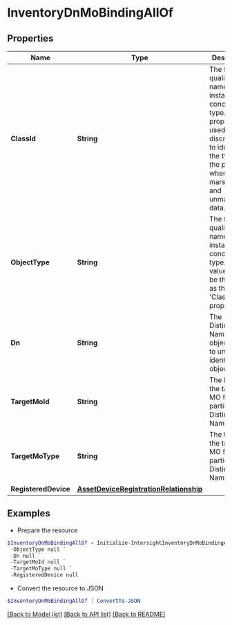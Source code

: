 # InventoryDnMoBindingAllOf
## Properties

Name | Type | Description | Notes
------------ | ------------- | ------------- | -------------
**ClassId** | **String** | The fully-qualified name of the instantiated, concrete type. This property is used as a discriminator to identify the type of the payload when marshaling and unmarshaling data. | [default to "inventory.DnMoBinding"]
**ObjectType** | **String** | The fully-qualified name of the instantiated, concrete type. The value should be the same as the &#39;ClassId&#39; property. | [default to "inventory.DnMoBinding"]
**Dn** | **String** | The Distinguished Name for this object, used to uniquely identify this object. | [optional] [readonly] 
**TargetMoId** | **String** | The MO ID of the target MO for this particular Distinguished Name (dn). | [optional] [readonly] 
**TargetMoType** | **String** | The type of the target MO for this particular Distinguished Name (dn). | [optional] [readonly] 
**RegisteredDevice** | [**AssetDeviceRegistrationRelationship**](AssetDeviceRegistrationRelationship.md) |  | [optional] 

## Examples

- Prepare the resource
```powershell
$InventoryDnMoBindingAllOf = Initialize-IntersightInventoryDnMoBindingAllOf  -ClassId null `
 -ObjectType null `
 -Dn null `
 -TargetMoId null `
 -TargetMoType null `
 -RegisteredDevice null
```

- Convert the resource to JSON
```powershell
$InventoryDnMoBindingAllOf | ConvertTo-JSON
```

[[Back to Model list]](../README.md#documentation-for-models) [[Back to API list]](../README.md#documentation-for-api-endpoints) [[Back to README]](../README.md)

